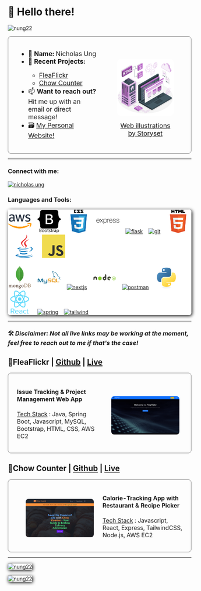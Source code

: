 <h1 align="left">👋 Hello there!</h1>

<p align="left"> <img src="https://komarev.com/ghpvc/?username=nung22&label=Profile%20views&color=0e75b6&style=flat" alt="nung22" /> </p>

<table style="border-radius: .5rem; border: gray solid 1px; padding: 1rem">
  <tr style="border-style: hidden; font-size: 1.1rem">
    <td style="width:50%">
      <ul>
        <li> 📛 <b>Name: </b>Nicholas Ung</li>
        <li> 🌱 <b>Recent Projects: </b></li>
            <ul>
                <li> <a href="https://github.com/nung22/fleaflickr"> FleaFlickr </a></li>
                <li> <a href="https://github.com/nung22/chow-counter"> Chow Counter </a></li>
            </ul>
        <li> 📫 <b>Want to reach out?</b> Hit me up with an email or direct message! </li>
        <li> 🗃 <a href="https://nung22.github.io/portfolio"> My Personal Website! </a></li>
    </td>
    <td style="width:50%; padding: 2rem 2rem 1rem 3rem">
        <img src=./Assets/img/computer.gif style="width:500px; border-radius: .5rem; "/>
        <div style="text-align: center; margin-top:.8rem">
          <a href="https://storyset.com/web">Web illustrations by Storyset</a>
        </div>
    </td>
  </tr>
</table>

***

<h3 align="left">Connect with me:</h3>
<p align="left">
<a href="https://linkedin.com/in/nicholas-ung" target="blank"><img align="center" src="https://raw.githubusercontent.com/rahuldkjain/github-profile-readme-generator/master/src/images/icons/Social/linked-in-alt.svg" alt="nicholas ung" height="30" width="40" /></a>
</p>

<h3 align="left">Languages and Tools:</h3>
<div align="left" style="background-color:#ffffff; margin-bottom: 1rem; border-radius: .4rem; box-shadow: 2px 2px 10px black;"> 
<a href="https://aws.amazon.com" target="_blank" rel="noreferrer"> <img src="https://raw.githubusercontent.com/devicons/devicon/master/icons/amazonwebservices/amazonwebservices-original-wordmark.svg" alt="aws" width="65" height="65"/></a> &nbsp;&nbsp; </a> <a href="https://getbootstrap.com" target="_blank" rel="noreferrer"> <img src="https://raw.githubusercontent.com/devicons/devicon/master/icons/bootstrap/bootstrap-plain-wordmark.svg" alt="bootstrap" width="65" height="65"/></a> &nbsp;&nbsp; <a href="https://www.w3schools.com/css/" target="_blank" rel="noreferrer"> <img src="https://raw.githubusercontent.com/devicons/devicon/master/icons/css3/css3-original-wordmark.svg" alt="css3" width="65" height="65"/></a> &nbsp;&nbsp; <a href="https://expressjs.com" target="_blank" rel="noreferrer"> <img src="https://raw.githubusercontent.com/devicons/devicon/master/icons/express/express-original-wordmark.svg" alt="express" width="65" height="65"/></a> &nbsp;&nbsp; <a href="https://flask.palletsprojects.com/" target="_blank" rel="noreferrer"> <img src="https://www.vectorlogo.zone/logos/pocoo_flask/pocoo_flask-icon.svg" alt="flask" width="65" height="65"/></a> &nbsp;&nbsp; <a href="https://git-scm.com/" target="_blank" rel="noreferrer"> <img src="https://www.vectorlogo.zone/logos/git-scm/git-scm-icon.svg" alt="git" width="65" height="65"/></a> &nbsp;&nbsp; <a href="https://www.w3.org/html/" target="_blank" rel="noreferrer"> <img src="https://raw.githubusercontent.com/devicons/devicon/master/icons/html5/html5-original-wordmark.svg" alt="html5" width="65" height="65"/></a> &nbsp;&nbsp; <a href="https://www.java.com" target="_blank" rel="noreferrer"> <img src="https://raw.githubusercontent.com/devicons/devicon/master/icons/java/java-original.svg" alt="java" width="65" height="65"/></a> &nbsp;&nbsp; <a href="https://developer.mozilla.org/en-US/docs/Web/JavaScript" target="_blank" rel="noreferrer"> <img src="https://raw.githubusercontent.com/devicons/devicon/master/icons/javascript/javascript-original.svg" alt="javascript" width="65" height="65"/></a> &nbsp;&nbsp; 
<br></br>
<a href="https://www.mongodb.com/" target="_blank" rel="noreferrer"> <img src="https://raw.githubusercontent.com/devicons/devicon/master/icons/mongodb/mongodb-original-wordmark.svg" alt="mongodb" width="65" height="65"/></a> &nbsp;&nbsp; <a href="https://www.mysql.com/" target="_blank" rel="noreferrer"> <img src="https://raw.githubusercontent.com/devicons/devicon/master/icons/mysql/mysql-original-wordmark.svg" alt="mysql" width="65" height="65"/></a> &nbsp;&nbsp; <a href="https://nextjs.org/" target="_blank" rel="noreferrer"> <img src="https://cdn.worldvectorlogo.com/logos/nextjs-2.svg" alt="nextjs" width="65" height="65"/></a> &nbsp;&nbsp; <a href="https://nodejs.org" target="_blank" rel="noreferrer"> <img src="https://raw.githubusercontent.com/devicons/devicon/master/icons/nodejs/nodejs-original-wordmark.svg" alt="nodejs" width="65" height="65"/></a> &nbsp;&nbsp; <a href="https://postman.com" target="_blank" rel="noreferrer"> <img src="https://www.vectorlogo.zone/logos/getpostman/getpostman-icon.svg" alt="postman" width="65" height="65"/></a> &nbsp;&nbsp; <a href="https://www.python.org" target="_blank" rel="noreferrer"> <img src="https://raw.githubusercontent.com/devicons/devicon/master/icons/python/python-original.svg" alt="python" width="65" height="65"/></a> &nbsp;&nbsp; <a href="https://reactjs.org/" target="_blank" rel="noreferrer"> <img src="https://raw.githubusercontent.com/devicons/devicon/master/icons/react/react-original-wordmark.svg" alt="react" width="65" height="65"/></a> &nbsp;&nbsp; <a href="https://spring.io/" target="_blank" rel="noreferrer"> <img src="https://www.vectorlogo.zone/logos/springio/springio-icon.svg" alt="spring" width="65" height="65"/></a> &nbsp;&nbsp; <a href="https://tailwindcss.com/" target="_blank" rel="noreferrer"> <img src="https://www.vectorlogo.zone/logos/tailwindcss/tailwindcss-icon.svg" alt="tailwind" width="65" height="65"/></a> &nbsp;&nbsp;
</div>

***

### 🛠️ _Disclaimer: Not all live links may be working at the moment, feel free to reach out to me if that's the case!_

## 📒FleaFlickr | [Github](https://github.com/nung22/fleaflickr) | [Live](http://35.91.110.95/fleaflickr)
<table style="border-radius: .5rem; border: gray solid 1px; padding: 1rem; max-width: 65rem">
  <tr style="border-style: hidden; font-size: 1rem">
    <td style="width:50%">
      <h4>Issue Tracking & Project Management Web App</h4>
      <p><span style="text-decoration: underline">Tech Stack</span> : Java, Spring Boot, Javascript, MySQL, Bootstrap, HTML, CSS, AWS EC2</p>
    </td>
    <td style="width:50%; padding: 1rem 1rem 0rem 2rem">
      <img src=./Assets/img/FleaFlickr.png style="width:500px; border-radius: .5rem; "/>
    </td>
  </tr>
</table>

## 🍜Chow Counter | [Github](https://github.com/nung22/chow-counter) | [Live](http://54.201.41.80/chowcounter)
<table style="border-radius: .5rem; border: gray solid 1px; padding: 1rem; max-width: 65rem">
  <tr style="border-style: hidden; font-size: 1rem">
    <td style="width:50%; padding: 1rem 1rem 0rem 2rem">
      <img src=./Assets/img/ChowCounter.png style="width:500px; border-radius: .5rem; "/>
    </td>
    <td style="width:50%">
      <h4>Calorie-Tracking App with Restaurant & Recipe Picker</h4>
      <p><span style="text-decoration: underline">Tech Stack</span> : Javascript, React, Express, TailwindCSS, Node.js, AWS EC2</p>
    </td>
  </tr>
</table>

***

<p><img align="center" src="https://github-readme-stats.vercel.app/api/top-langs?username=nung22&show_icons=true&locale=en&layout=compact" alt="nung22" style="box-shadow: 2px 2px 10px black"/></p>

<p><img align="center" src="https://github-readme-streak-stats.herokuapp.com/?user=nung22&" alt="nung22" style="box-shadow: 2px 2px 10px black"/></p>
